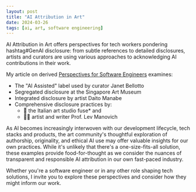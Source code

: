 ```yaml
---
layout: post
title: "AI Attribution in Art"
date: 2024-03-26
tags: [ai, art, software engineering]
---
```


AI Attribution in Art offers perspectives for tech workers pondering hashtag#GenAI disclosure: from subtle references to detailed disclosures, artists and curators are using various approaches to acknowledging AI contributions in their work. 

My article on derived [Perspectives for Software Engineers](https://www.linkedin.com/posts/nilsdurner_genai-modernart-generativeai-activity-7178137327582519297-tv7J?utm_source=share&utm_medium=member_desktop) examines:
* The "AI Assisted" label used by curator Janet Bellotto
* Segregated disclosure at the Singapore Art Museum
* Integrated disclosure by artist Daito Manabe
* Comprehensive disclosure practices by:
    * 🌠 the Italian art studio fuse* and
    * 👨‍🎨 artist and writer Prof. Lev Manovich

As AI becomes increasingly interwoven with our development lifecycle, tech stacks and products, the art community's thoughtful exploration of authorship, originality, and ethical AI use may offer valuable insights for our own practices. While it's unlikely that there's a one-size-fits-all solution, these examples provide food-for-thought as we consider the nuances of transparent and responsible AI attribution in our own fast-paced industry.

Whether you're a software engineer or in any other role shaping tech solutions, I invite you to explore these perspectives and consider how they might inform our work.